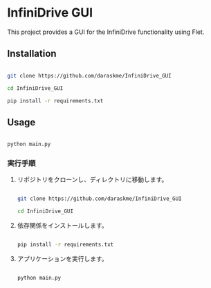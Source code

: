 # InfiniDrive GUI



   This project provides a GUI for the InfiniDrive functionality using Flet.



   ## Installation



   ```sh

   git clone https://github.com/daraskme/InfiniDrive_GUI

   cd InfiniDrive_GUI

   pip install -r requirements.txt

   ```



   ## Usage



   ```sh

   python main.py

   ```



### 実行手順

1. リポジトリをクローンし、ディレクトリに移動します。

   ```sh

   git clone https://github.com/daraskme/InfiniDrive_GUI

   cd InfiniDrive_GUI

   ```



2. 依存関係をインストールします。

   ```sh

   pip install -r requirements.txt

   ```



3. アプリケーションを実行します。

   ```sh

   python main.py

   ```
